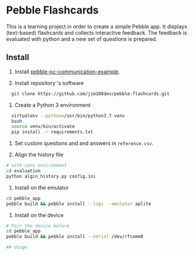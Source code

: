 # Pebble Flashcards

This is a learning project in order to create a simple Pebble app. It displays (text-based) flashcards and collects interactive feedback. The feedback is evaluated with python and a new set of questions is prepared.

## Install

1. Install [pebble-pc-communication-example](https://github.com/jim108dev/pebble-pc-communication-example).

1. Install repository 's software

  ```sh
    git clone https://github.com/jim108dev/pebble-flashcards.git
  ```

1. Create a Python 3 environment

  ```sh
    virtualenv --python=/usr/bin/python3.7 venv
    bash
    source venv/bin/activate
    pip install -r requirements.txt
  ```

1. Set custom questions and and answers in `reference.csv`.

1. Align the history file

  ```sh
  # with venv environment
  cd evaluation
  python algin_history.py config.ini
  ```
  
1. Install on the emulator

  ```sh
  cd pebble_app
  pebble build && pebble install --logs --emulator aplite
  ```

1. Install on the device

  ```sh
  # Pair the device before
  cd pebble_app
  pebble build && pebble install --serial /dev/rfcomm0

## Usage
